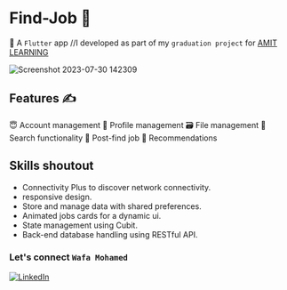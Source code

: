 # Find-Job 💼

🥰 A `Flutter` app //I developed as part of my `graduation project` for  [AMIT LEARNING](https://www.linkedin.com/company/amit-learning/?lipi=urn%3Ali%3Apage%3Ad_flagship3_detail_base%3BoPw8FRF%2BRdyFspL%2BGpSBRQ%3D%3D)

![Screenshot 2023-07-30 142309](https://github.com/AbuMuftee/Find-Job/assets/84699634/6e64e25a-97da-44d9-8f8f-d5b0b9770857)

## Features ✍
😇 Account management
💬 Profile management
🗃 File management
🤳 Search functionality
🎯 Post-find job
🥂 Recommendations

## Skills shoutout
- Connectivity Plus to discover network connectivity.
- responsive design.
- Store and manage data with shared preferences.
- Animated jobs cards for a dynamic ui.
- State management using Cubit.
- Back-end database handling using RESTful API.

### Let's connect `Wafa Mohamed`
[![LinkedIn](https://img.shields.io/badge/linkedin-%230077B5.svg?style=for-the-badge&logo=linkedin&logoColor=white)](https://www.linkedin.com/in/wafa-mo/)





